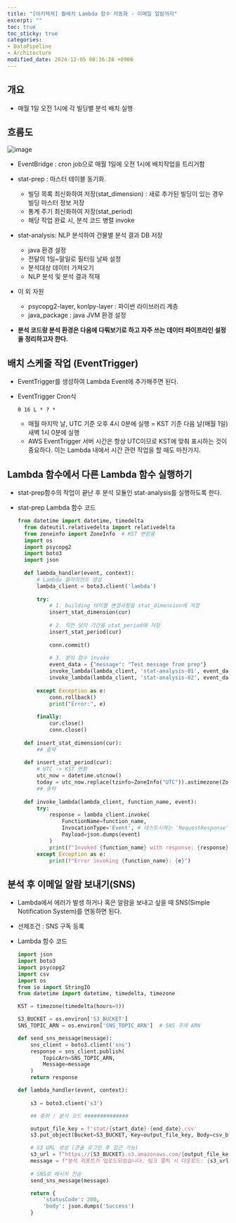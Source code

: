 ```yaml
---
title: "[아키텍쳐] 월배치 Lambda 함수 자동화 - 이메일 알람까지"
excerpt: ""
toc: true
toc_sticky: true
categories:
- DataPipeline
- Architecture
modified_date: 2024-12-05 08:36:28 +0900
---
```

## 개요 
- 매월 1일 오전 1시에 각 빌딩별 분석 배치 실행

## 흐름도

![image](https://github.com/user-attachments/assets/6434b2dd-b819-403b-8c8d-1ed1fea98d2d)

- EventBridge : cron job으로 매월 1일에 오전 1시에 배치작업을 트리거함 

- stat-prep : 마스터 테이블 동기화. 
    - 빌딩 목록 최신화하여 저장(stat_dimension) : 새로 추가된 빌딩이 있는 경우 빌딩 마스터 정보 저장 
    - 통계 주기 최신화하여 저장(stat_period)
    - 해당 작업 완료 시, 분석 코드 병렬 invoke 

- stat-analysis: NLP 분석하여 건물별 분석 결과 DB 저장 
    - java 환경 설정 
    - 전달의 1일~말일로 필터링 날짜 설정 
    - 분석대상 데이터 가져오기 
    - NLP 분석 및 분석 결과 적재 

- 이 외 자원 
    - psycopg2-layer, konlpy-layer : 파이썬 라이브러리 계층 
    - java_package : java JVM 환경 설정

- **분석 코드랑 분석 환경은 다음에 다뤄보기로 하고 자주 쓰는 데이터 파이프라인 설정을 정리하고자 한다.**

## 배치 스케줄 작업 (EventTrigger)

- EventTrigger를 생성하여 Lambda Event에 추가해주면 된다.
- EventTrigger Cron식    

  ```
  0 16 L * ? *
  ```

  - 매월 마지막 날, UTC 기준 오후 4시 0분에 실행 = KST 기준 다음 날(매월 1일) 새벽 1시 0분에 실행
  - AWS EventTrigger 서버 시간은 항상 UTC이므로 KST에 맞춰 표시하는 것이 중요하다. 이는 Lambda 내에서 시간 관련 작업을 할 때도 마찬가지.
 
## Lambda 함수에서 다른 Lambda 함수 실행하기 

- stat-prep함수의 작업이 끝난 후 분석 모듈인 stat-analysis를 실행하도록 한다.
- stat-prep Lambda 함수 코드    

  ```python
  from datetime import datetime, timedelta
    from dateutil.relativedelta import relativedelta
    from zoneinfo import ZoneInfo  # KST 변환용
    import os
    import psycopg2
    import boto3
    import json
    
    def lambda_handler(event, context):
        # Lambda 클라이언트 생성
        lambda_client = boto3.client('lambda')
    
        try:
            # 1. building 테이블 변경사항을 stat_dimension에 저장
            insert_stat_dimension(cur)
            
            # 2. 직전 달의 기간을 stat_period에 저장
            insert_stat_period(cur)
    
            conn.commit()
    
            # 3. 분석 함수 invoke 
            event_data = {"message": "Test message from prep"}
            invoke_lambda(lambda_client, 'stat-analysis-01', event_data)
            invoke_lambda(lambda_client, 'stat-analysis-02', event_data)
            
        except Exception as e:
            conn.rollback()
            print("Error:", e)
            
        finally:
            cur.close()
            conn.close()
    
    def insert_stat_dimension(cur):
        ## 중략
    
    def insert_stat_period(cur):
        # UTC -> KST 변환
        utc_now = datetime.utcnow()
        today = utc_now.replace(tzinfo=ZoneInfo("UTC")).astimezone(ZoneInfo("Asia/Seoul"))
        ## 중략 
    
    def invoke_lambda(lambda_client, function_name, event):
        try:
            response = lambda_client.invoke(
                FunctionName=function_name,
                InvocationType='Event', # 테스트시에는 'RequestResponse'로 테스트 
                Payload=json.dumps(event)
            )
            print(f"Invoked {function_name} with response: {response}")
        except Exception as e:
            print(f"Error invoking {function_name}: {e}")
  ```

## 분석 후 이메일 알람 보내기(SNS)

- Lambda에서 에러가 발생 하거나 혹은 알람을 보내고 싶을 때 SNS(Simple Notification System)를 연동하면 된다.
- 선제조건 : SNS 구독 등록 
- Lambda 함수 코드

  ```python
  import json
  import boto3
  import psycopg2
  import csv
  import os
  from io import StringIO
  from datetime import datetime, timedelta, timezone
  
  KST = timezone(timedelta(hours=9))
  
  S3_BUCKET = os.environ['S3_BUCKET']
  SNS_TOPIC_ARN = os.environ['SNS_TOPIC_ARN']  # SNS 주제 ARN
  
  def send_sns_message(message):
      sns_client = boto3.client('sns')
      response = sns_client.publish(
          TopicArn=SNS_TOPIC_ARN,
          Message=message
      )
      return response
  
  def lambda_handler(event, context):
      
      s3 = boto3.client('s3')

      ## 중략 : 분석 코드 ##############
  
      output_file_key = f'stat/{start_date}-{end_date}.csv'
      s3.put_object(Bucket=S3_BUCKET, Key=output_file_key, Body=csv_buffer.getvalue().encode('utf-8-sig'))
  
      # S3 URL 생성 (콘솔 로그인 후 접근 가능)
      s3_url = f"https://{S3_BUCKET}.s3.amazonaws.com/{output_file_key}"
      message = f"분석 리포트가 업로드되었습니다. 링크 클릭 시 다운로드: {s3_url}"
      
      # SNS로 메시지 전송
      send_sns_message(message)
  
      return {
          'statusCode': 200,
          'body': json.dumps('Success')
      }

  ```

